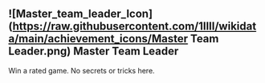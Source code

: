 ## ![Master_team_leader_Icon](https://raw.githubusercontent.com/1IlIl/wikidata/main/achievement_icons/Master Team Leader.png) Master Team Leader





Win a rated game. No secrets or tricks here.

